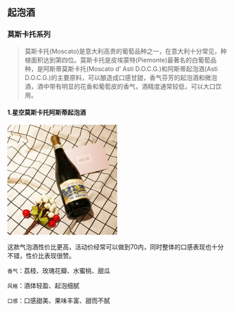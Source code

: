 ## 起泡酒

### 莫斯卡托系列

> 莫斯卡托(Moscato)是意大利高贵的葡萄品种之一，在意大利十分常见，种植面积达到第四位。莫斯卡托是皮埃蒙特(Piemonte)最著名的白葡萄品种，是阿斯蒂莫斯卡托(Moscato d’ Asti D.O.C.G.)和阿斯蒂起泡酒(Asti D.O.C.G.)的主要原料，可以酿造成口感甘甜，香气芬芳的起泡酒和微泡酒，酒中带有明显的花香和葡萄皮的香气，酒精度通常较低，可以大口饮用。

#### 1.星空莫斯卡托阿斯蒂起泡酒

<img src="./assets/u=3439024494,3672033406&fm=224&app=112&f=JPEG.jpg" style="zoom: 50%;" />

这款气泡酒性价比更高，活动价经常可以做到70内，同时整体的口感表现也十分不错，性价比表现很赞。

`香气`：荔枝、玫瑰花瓣、水蜜桃、甜瓜

`风格`：酒体轻盈、起泡细腻

`口感`：口感甜美、果味丰富、甜而不腻